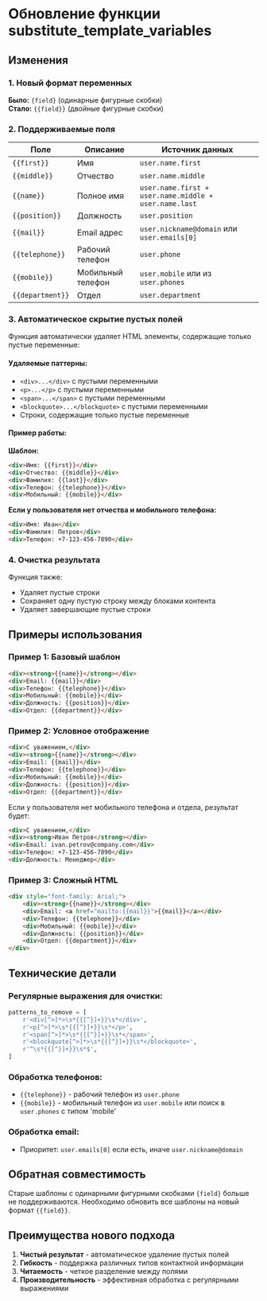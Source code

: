 # Обновление функции substitute_template_variables

## Изменения

### 1. Новый формат переменных
**Было:** `{field}` (одинарные фигурные скобки)  
**Стало:** `{{field}}` (двойные фигурные скобки)

### 2. Поддерживаемые поля

| Поле | Описание | Источник данных |
|------|----------|-----------------|
| `{{first}}` | Имя | `user.name.first` |
| `{{middle}}` | Отчество | `user.name.middle` |
| `{{name}}` | Полное имя | `user.name.first + user.name.middle + user.name.last` |
| `{{position}}` | Должность | `user.position` |
| `{{mail}}` | Email адрес | `user.nickname@domain` или `user.emails[0]` |
| `{{telephone}}` | Рабочий телефон | `user.phone` |
| `{{mobile}}` | Мобильный телефон | `user.mobile` или из `user.phones` |
| `{{department}}` | Отдел | `user.department` |

### 3. Автоматическое скрытие пустых полей

Функция автоматически удаляет HTML элементы, содержащие только пустые переменные:

#### Удаляемые паттерны:
- `<div>...</div>` с пустыми переменными
- `<p>...</p>` с пустыми переменными  
- `<span>...</span>` с пустыми переменными
- `<blockquote>...</blockquote>` с пустыми переменными
- Строки, содержащие только пустые переменные

#### Пример работы:

**Шаблон:**
```html
<div>Имя: {{first}}</div>
<div>Отчество: {{middle}}</div>
<div>Фамилия: {{last}}</div>
<div>Телефон: {{telephone}}</div>
<div>Мобильный: {{mobile}}</div>
```

**Если у пользователя нет отчества и мобильного телефона:**
```html
<div>Имя: Иван</div>
<div>Фамилия: Петров</div>
<div>Телефон: +7-123-456-7890</div>
```

### 4. Очистка результата

Функция также:
- Удаляет пустые строки
- Сохраняет одну пустую строку между блоками контента
- Удаляет завершающие пустые строки

## Примеры использования

### Пример 1: Базовый шаблон
```html
<div><strong>{{name}}</strong></div>
<div>Email: {{mail}}</div>
<div>Телефон: {{telephone}}</div>
<div>Мобильный: {{mobile}}</div>
<div>Должность: {{position}}</div>
<div>Отдел: {{department}}</div>
```

### Пример 2: Условное отображение
```html
<div>С уважением,</div>
<div><strong>{{name}}</strong></div>
<div>Email: {{mail}}</div>
<div>Телефон: {{telephone}}</div>
<div>Мобильный: {{mobile}}</div>
<div>Должность: {{position}}</div>
<div>Отдел: {{department}}</div>
```

Если у пользователя нет мобильного телефона и отдела, результат будет:
```html
<div>С уважением,</div>
<div><strong>Иван Петров</strong></div>
<div>Email: ivan.petrov@company.com</div>
<div>Телефон: +7-123-456-7890</div>
<div>Должность: Менеджер</div>
```

### Пример 3: Сложный HTML
```html
<div style="font-family: Arial;">
    <div><strong>{{name}}</strong></div>
    <div>Email: <a href="mailto:{{mail}}">{{mail}}</a></div>
    <div>Телефон: {{telephone}}</div>
    <div>Мобильный: {{mobile}}</div>
    <div>Должность: {{position}}</div>
    <div>Отдел: {{department}}</div>
</div>
```

## Технические детали

### Регулярные выражения для очистки:
```python
patterns_to_remove = [
    r'<div[^>]*>\s*{{[^}]+}}\s*</div>',
    r'<p[^>]*>\s*{{[^}]+}}\s*</p>',
    r'<span[^>]*>\s*{{[^}]+}}\s*</span>',
    r'<blockquote[^>]*>\s*{{[^}]+}}\s*</blockquote>',
    r'^\s*{{[^}]+}}\s*$',
]
```

### Обработка телефонов:
- `{{telephone}}` - рабочий телефон из `user.phone`
- `{{mobile}}` - мобильный телефон из `user.mobile` или поиск в `user.phones` с типом 'mobile'

### Обработка email:
- Приоритет: `user.emails[0]` если есть, иначе `user.nickname@domain`

## Обратная совместимость

Старые шаблоны с одинарными фигурными скобками `{field}` больше не поддерживаются. Необходимо обновить все шаблоны на новый формат `{{field}}`.

## Преимущества нового подхода

1. **Чистый результат** - автоматическое удаление пустых полей
2. **Гибкость** - поддержка различных типов контактной информации
3. **Читаемость** - четкое разделение между полями
4. **Производительность** - эффективная обработка с регулярными выражениями
